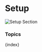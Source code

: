 # Setup

<img class="screenshot" alt="Setup Section" src="{{url_prefix}}/assets/img/setup/setup-section.png">

### Topics

{index}